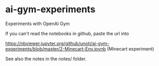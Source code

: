 # ai-gym-experiments
Experiments with OpenAI Gym


If you can't read the notebooks in github, paste the url into 

https://nbviewer.jupyter.org/github/unoti/ai-gym-experiments/blob/master/2-Minecart-Env.ipynb (Minecart experiment)

See also the notes in the notes/ folder.
